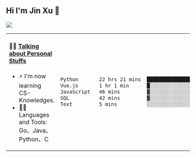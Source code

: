 
## Hi I'm Jin Xu 👋
![](https://komarev.com/ghpvc/?username=jiayouxujin&color=brightgreen&label=PROFILE+VIEWS)



<table align="center">
<tr>
<td valign="top" width="60%">

#### 🏋️‍♀️ <a href="https://github.com/jiayouxujin" target="_blank">Talking about Personal Stuffs</a>
<!-- recent_releases starts -->

- ⚡  I'm now learning CS-Knowledges.  
- 🏊‍♂️ Languages and Tools: Go、Java、Python、C
<!-- recent_releases ends -->
</td>
<td>
 
<!--START_SECTION:waka-->

```txt
Python       22 hrs 21 mins  ██████████████████████▒░░   89.36 %
Vue.js       1 hr 1 min      █░░░░░░░░░░░░░░░░░░░░░░░░   04.09 %
JavaScript   46 mins         ▓░░░░░░░░░░░░░░░░░░░░░░░░   03.13 %
SQL          42 mins         ▓░░░░░░░░░░░░░░░░░░░░░░░░   02.85 %
Text         5 mins          ░░░░░░░░░░░░░░░░░░░░░░░░░   00.36 %
```

<!--END_SECTION:waka-->
 
</td>
</tr>
</table>





